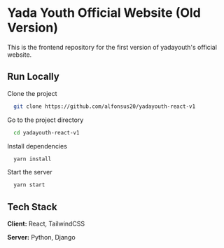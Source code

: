 
# Yada Youth Official Website (Old Version)

This is the frontend repository for the first version of yadayouth's official website.

## Run Locally

Clone the project

```bash
  git clone https://github.com/alfonsus20/yadayouth-react-v1
```

Go to the project directory

```bash
  cd yadayouth-react-v1
```

Install dependencies

```bash
  yarn install
```

Start the server

```bash
  yarn start
```

## Tech Stack

**Client:** React, TailwindCSS

**Server:** Python, Django
